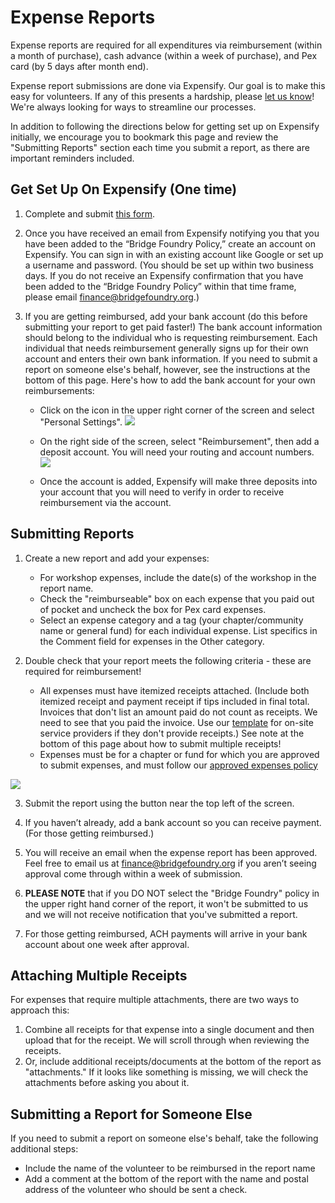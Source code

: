 # Expense Reports
Expense reports are required for all expenditures via reimbursement (within a month of purchase), cash advance (within a week of purchase), and Pex card (by 5 days after month end).

Expense report submissions are done via Expensify.  Our goal is to make this easy for volunteers.  If any of this presents a hardship, please [let us know](mailto:finance@bridgefoundry.org)!  We're always looking for ways to streamline our processes.

In addition to following the directions below for getting set up on Expensify initially, we encourage you to bookmark this page and review the "Submitting Reports" section each time you submit a report, as there are important reminders included.

## Get Set Up On Expensify (One time)

1. Complete and submit [this form](https://docs.google.com/forms/d/e/1FAIpQLSc3PrzT5N_41_JZMqS9fmG2bwE3oQxua2Eln_CtsuKDDl5kow/viewform?usp=sf_link).


2. Once you have received an email from Expensify notifying you that you have been added to the “Bridge Foundry Policy,” create an account on Expensify. You can sign in with an existing account like Google or set up a username and password. (You should be set up within two business days. If you do not receive an Expensify confirmation that you have been added to the “Bridge Foundry Policy” within that time frame, please email finance@bridgefoundry.org.)


3. If you are getting reimbursed, add your bank account (do this before submitting your report to get paid faster!) The bank account information should belong to the individual who is requesting reimbursement. Each individual that needs reimbursement generally signs up for their own account and enters their own bank information. If you need to submit a report on someone else's behalf, however, see the instructions at the bottom of this page. Here's how to add the bank account for your own reimbursements:

    - Click on the icon in the upper right corner of the screen and select "Personal Settings". ![](https://lh5.googleusercontent.com/N0U2jdm8BS4HY3pz3ReYlLDNXVZOrQZaduuYKP2Yu2FS50PJ5GdIBI3Niw9MXWXKcEIFk40n1dstM6JwoIJ0-2wLr-iKlUO36YmnPfYMVTY47kI3n1cXWoyffud5kMsyLnzPc_E)
   
    - On the right side of the screen, select "Reimbursement", then add a deposit account. You will need your routing and account numbers.
![](https://lh5.googleusercontent.com/GPv_a6Vrai9tyHbG895_uxwkXnv3uthys0Vtq8cd1IaRnujV036fHo7laRyTovBkFTyHTusl1xNzEl07TQTsJ_3W57Y5bZ8cyMdQ1B0eQqqB5ehoQP778k3p0M-bhsmDJBQRDXQ)

    - Once the account is added, Expensify will make three deposits into your account that you will need to verify in order to receive reimbursement via the account.

## Submitting Reports

1. Create a new report and add your expenses: 
    - For workshop expenses, include the date(s) of the workshop in the report name.
    - Check the "reimburseable" box on each expense that you paid out of pocket and uncheck the box for Pex card expenses.
    - Select an expense category and a tag (your chapter/community name or general fund) for each individual expense. List specifics in the Comment field for expenses in the Other category.
   
2. Double check that your report meets the following criteria - these are required for reimbursement!
    - All expenses must have itemized receipts attached. (Include both itemized receipt and payment receipt if tips included in final total. Invoices that don't list an amount paid do not count as receipts. We need to see that you paid the invoice. Use our [template](https://drive.google.com/file/d/0ByFHpp-IkBaFbnBZTndCWTktcmc/view?usp=sharing) for on-site service providers if they don't provide receipts.) See note at the bottom of this page about how to submit multiple receipts!
    - Expenses must be for a chapter or fund for which you are approved to submit expenses, and must follow our [approved expenses policy](https://operations.bridgefoundry.org/using-funds/approved-expenses-policy/)

![](https://lh3.googleusercontent.com/rRTZcD2dWM6CwDQGjCKGJM_AXwfBBWmfYcP87CJze6wjjLEGfIWSmSoy9YoYNkIpPh9a7BeHf37X1Eqne65WWhE-XbNXt3SJBoLTpJSMR2lYgEk_8aIYCaR-eqiCiMdD2gAGkoM)

3. Submit the report using the button near the top left of the screen.

4. If you haven’t already, add a bank account so you can receive payment. (For those getting reimbursed.)

5. You will receive an email when the expense report has been approved. Feel free to email us at finance@bridgefoundry.org if you aren’t seeing approval come through within a week of submission.

6. **PLEASE NOTE** that if you DO NOT select the "Bridge Foundry" policy in the upper right hand corner of the report, it won't be submitted to us and we will not receive notification that you've submitted a report.

7. For those getting reimbursed, ACH payments will arrive in your bank account about one week after approval. 

## Attaching Multiple Receipts
For expenses that require multiple attachments, there are two ways to approach this:

1. Combine all receipts for that expense into a single document and then upload that for the receipt. We will scroll through when reviewing the receipts.
2. Or, include additional receipts/documents at the bottom of the report as "attachments." If it looks like something is missing, we will check the attachments before asking you about it.

## Submitting a Report for Someone Else

If you need to submit a report on someone else's behalf, take the following additional steps:

- Include the name of the volunteer to be reimbursed in the report name
- Add a comment at the bottom of the report with the name and postal address of the volunteer who should be sent a check.
